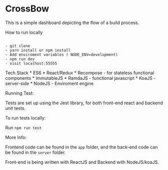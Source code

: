 # CrossBow

This is a simple dashboard depicting the flow of a build process.

How to run locally

```

- git clone
- yarn install or npm install
- Add enviroment variables ( NODE_ENV=development)
- npm run dev
- visit localhost:55555

```

Tech Stack
	* ES6
	* React/Redux
	* Recompose - for stateless functional components
	* ImmutableJS
	* RamdaJS - functional javascript
	* KoaJS - server-side
	* NodeJS - Enviroment engine


Running Test:

Tests are set up using the Jest library, for both front-end react and backend unit tests.

To run tests locally:

Run `npm run test`

More Info:

Frontend code can be found in the `app` folder, and the back-end code can be found in the `server` folder.

Front-end is being written with ReactJS and Backend with NodeJS/koaJS.
